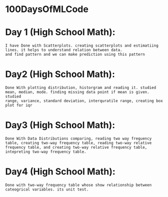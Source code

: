 # 100DaysOfMLCode


# Day 1 (High School Math):

    I have Done with Scatterplots. creating scatterplots and estimatiing lines. it helps to understand relation between data.
    and find pattern and we can make prediction using this pattern


# Day2 (High School Math):
    Done With plotting distribution, historgram and reading it. studied mean, median, mode. finding missing data point if mean is given. studied
    range, variance, standard deviation, interquratile range, creating box plot for iqr

# Day3 (High School Math):
    Done With Data Distributions comparing, reading two way frequency table, creating two-way frequency table, reading two-way relative frequency table, and creating two-way relative frequency table, intepreting two-way frequency table.

# Day4 (High School Math):
    Done with two-way frequency table whose show relationship between cateogrical variables. its unit test.
